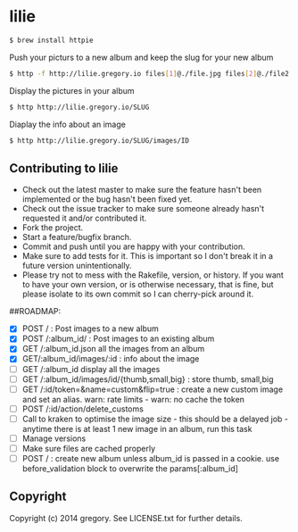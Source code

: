 # lilie


```bash
$ brew install httpie
```

Push your picturs to a new album and keep the slug for your new album

```bash
$ http -f http://lilie.gregory.io files[1]@./file.jpg files[2]@./file2.jpg
```

Display the pictures in your album
```bash
$ http http://lilie.gregory.io/SLUG
```

Diaplay the info about an image
```bash
$ http http://lilie.gregory.io/SLUG/images/ID
```

## Contributing to lilie

* Check out the latest master to make sure the feature hasn't been implemented or the bug hasn't been fixed yet.
* Check out the issue tracker to make sure someone already hasn't requested it and/or contributed it.
* Fork the project.
* Start a feature/bugfix branch.
* Commit and push until you are happy with your contribution.
* Make sure to add tests for it. This is important so I don't break it in a future version unintentionally.
* Please try not to mess with the Rakefile, version, or history. If you want to have your own version, or is otherwise necessary, that is fine, but please isolate to its own commit so I can cherry-pick around it.

##ROADMAP:

- [x] POST / : Post images to a new album
- [x] POST /:album_id/ : Post images to an existing album
- [x] GET /:album_id.json  all the images from an album
- [x] GET/:album_id/images/:id : info about the image
- [ ] GET /:album_id  display all the images
- [ ] GET /:album_id/images/id/{thumb,small,big} : store thumb, small,big
- [ ] GET /:id/token=&name=custom&flip=true : create a new custom image and set an alias. warn: rate limits - warn: no cache the token
- [ ] POST /:id/action/delete_customs
- [ ] Call to kraken to optimise the image size - this should be a delayed job - anytime there is at least 1 new image in an album, run this task
- [ ] Manage versions
- [ ] Make sure files are cached properly
- [ ] POST / : create new album unless album_id is passed in a cookie. use before_validation block to overwrite the params[:album_id]

## Copyright

Copyright (c) 2014 gregory. See LICENSE.txt for
further details.

